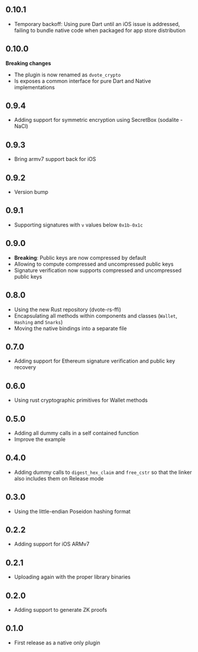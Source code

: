 ## 0.10.1

- Temporary backoff: Using pure Dart until an iOS issue is addressed, failing to bundle native code when packaged for app store distribution

## 0.10.0

**Breaking changes**
- The plugin is now renamed as `dvote_crypto`
- Is exposes a common interface for pure Dart and Native implementations

## 0.9.4

- Adding support for symmetric encryption using SecretBox (sodalite - NaCl)

## 0.9.3

- Bring armv7 support back for iOS

## 0.9.2

- Version bump

## 0.9.1

- Supporting signatures with `v` values below `0x1b-0x1c`

## 0.9.0

- **Breaking**: Public keys are now compressed by default
- Allowing to compute compressed and uncompressed public keys
- Signature verification now supports compressed and uncompressed public keys

## 0.8.0

- Using the new Rust repository (dvote-rs-ffi)
- Encapsulating all methods within components and classes (`Wallet`, `Hashing` and `Snarks`)
- Moving the native bindings into a separate file

## 0.7.0

- Adding support for Ethereum signature verification and public key recovery

## 0.6.0

- Using rust cryptographic primitives for Wallet methods

## 0.5.0

* Adding all dummy calls in a self contained function
* Improve the example

## 0.4.0

* Adding dummy calls to `digest_hex_claim` and `free_cstr` so that the linker also includes them on Release mode

## 0.3.0

* Using the little-endian Poseidon hashing format

## 0.2.2

* Adding support for iOS ARMv7

## 0.2.1

* Uploading again with the proper library binaries

## 0.2.0

* Adding support to generate ZK proofs

## 0.1.0

* First release as a native only plugin
